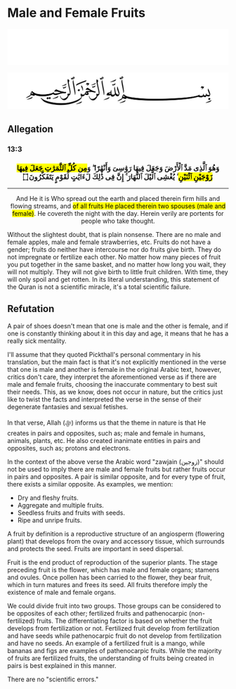 # Male and Female Fruits
<div class="dark-mode">

![BismillahDark](./Files/SVG/BismillahDark.svg 'In the name of Allah (ﷻ), Most Gracious, Most Merciful. :no-zoom')

</div>
<div class="light-mode">

![BismillahLight](./Files/SVG/BismillahLight.svg 'In the name of Allah (ﷻ), Most Gracious, Most Merciful. :no-zoom')

</div>

## Allegation
<!-- tabs:start -->

### **<strong>13:3</strong>**
<h3><p style="text-align:center;">وَهُوَ ٱلَّذِى مَدَّ ٱلْأَرْضَ وَجَعَلَ فِيهَا رَوَٰسِىَ وَأَنْهَٰرًا ۖ وَ<mark>مِن كُلِّ ٱلثَّمَرَٰتِ جَعَلَ فِيهَا زَوْجَيْنِ ٱثْنَيْنِ</mark> ۖ يُغْشِى ٱلَّيْلَ ٱلنَّهَارَ ۚ إِنَّ فِى ذَٰلِكَ لَءَايَٰتٍ لِّقَوْمٍ يَتَفَكَّرُونَ ۝</p></h3>

***

<p style="text-align:center;">And He it is Who spread out the earth and placed therein firm hills and flowing streams, and <mark>of all fruits He placed therein two spouses (male and female)</mark>. He covereth the night with the day. Herein verily are portents for people who take thought.</p>

<!-- tabs:end -->

Without the slightest doubt, that is plain nonsense. There are no male and female apples, male and female strawberries, etc. Fruits do not have a gender; fruits do neither have intercourse nor do fruits give birth. They do not impregnate or fertilize each other. No matter how many pieces of fruit you put together in the same basket, and no matter how long you wait, they will not multiply. They will not give birth to little fruit children. With time, they will only spoil and get rotten. In its literal understanding, this statement of the Quran is not a scientific miracle, it's a total scientific failure.

## Refutation
A pair of shoes doesn't mean that one is male and the other is female, and if one is constantly thinking about it in this day and age, it means that he has a really sick mentality.

I'll assume that they quoted Pickthall's personal commentary in his translation, but the main fact is that it's not explicitly mentioned in the verse that one is male and another is female in the original Arabic text, however, critics don't care, they interpret the aforementioned verse as if there are male and female fruits, choosing the inaccurate commentary to best suit their needs. This, as we know, does not occur in nature, but the critics just like to twist the facts and interpreted the verse in the sense of their degenerate fantasies and sexual fetishes.

In that verse, Allah (ﷻ) informs us that the theme in nature is that He creates in pairs and opposites, such as; male and female in humans, animals, plants, etc. He also created inanimate entities in pairs and opposites, such as; protons and electrons.

In the context of the above verse the Arabic word "zawjain (زوجين)" should not be used to imply there are male and female fruits but rather fruits occur in pairs and opposites. A pair is similar opposite, and for every type of fruit, there exists a similar opposite. As examples, we mention:
* Dry and fleshy fruits.
* Aggregate and multiple fruits.
* Seedless fruits and fruits with seeds.
* Ripe and unripe fruits.

A fruit by definition is a reproductive structure of an angiosperm (flowering plant) that develops from the ovary and accessory tissue, which surrounds and protects the seed. Fruits are important in seed dispersal.

Fruit is the end product of reproduction of the superior plants. The stage preceding fruit is the flower, which has male and female organs; stamens and ovules. Once pollen has been carried to the flower, they bear fruit, which in turn matures and frees its seed. All fruits therefore imply the existence of male and female organs.

We could divide fruit into two groups. Those groups can be considered to be opposites of each other; fertilized fruits and pathenocarpic (non-fertilized) fruits. The differentiating factor is based on whether the fruit develops from fertilization or not. Fertilized fruit develop from fertilization and have seeds while pathenocarpic fruit do not develop from fertilization and have no seeds. An example of a fertilized fruit is a mango, while bananas and figs are examples of pathenocarpic fruits. While the majority of fruits are fertilized fruits, the understanding of fruits being created in pairs is best explained in this manner.

There are no "scientific errors."